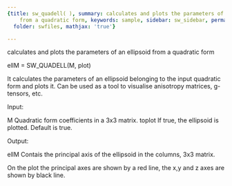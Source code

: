 ```yaml
---
{title: sw_quadell( ), summary: calculates and plots the parameters of an ellipsoid
    from a quadratic form, keywords: sample, sidebar: sw_sidebar, permalink: swfiles_sw_quadell.html,
  folder: swfiles, mathjax: 'true'}

---
```

calculates and plots the parameters of an ellipsoid from a quadratic form
 
ellM = SW_QUADELL(M, plot)
 
It calculates the parameters of an ellipsoid belonging to the input
quadratic form and plots it. Can be used as a tool to visualise
anisotropy matrices, g-tensors, etc.
 
Input:
 
M         Quadratic form coefficients in a 3x3 matrix.
toplot    If true, the ellipsoid is plotted. Default is true.
 
Output:
 
ellM      Contais the principal axis of the ellipsoid in the columns, 3x3
          matrix.
 
On the plot the principal axes are shown by a red line, the x,y and z
axes are shown by black line.
 
